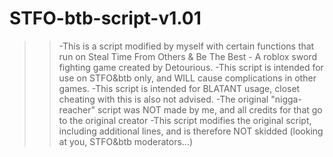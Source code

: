 # STFO-btb-script-v1.01
>> -This is a script modified by myself with certain functions that run on Steal Time From Others & Be The Best - A roblox sword fighting game created by Detourious.
>> -This script is intended for use on STFO&btb only, and WILL cause complications in other games.
>> -This script is intended for BLATANT usage, closet cheating with this is also not advised.
>> -The original "nigga-reacher" script was NOT made by me, and all credits for that go to the original creator
>> -This script modifies the original script, including additional lines, and is therefore NOT skidded (looking at you, STFO&btb moderators...)
